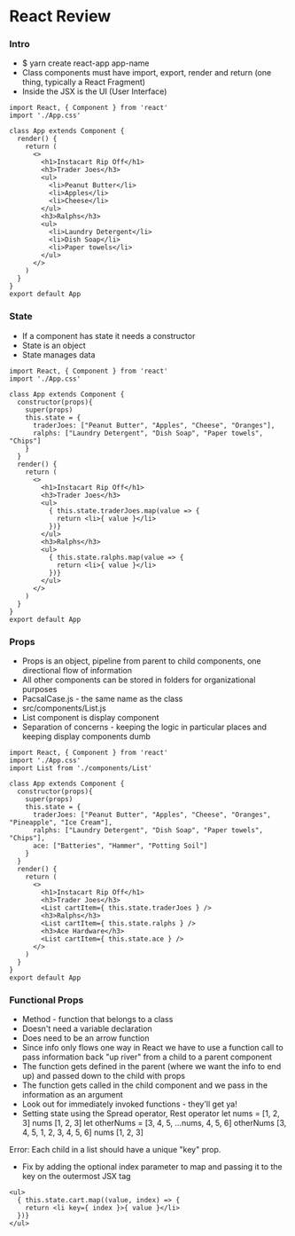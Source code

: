 # React Review

### Intro
- $ yarn create react-app app-name
- Class components must have import, export, render and return (one thing, typically a React Fragment)
- Inside the JSX is the UI (User Interface)

```
import React, { Component } from 'react'
import './App.css'

class App extends Component {
  render() {
    return (
      <>
        <h1>Instacart Rip Off</h1>
        <h3>Trader Joes</h3>
        <ul>
          <li>Peanut Butter</li>
          <li>Apples</li>
          <li>Cheese</li>
        </ul>
        <h3>Ralphs</h3>
        <ul>
          <li>Laundry Detergent</li>
          <li>Dish Soap</li>
          <li>Paper towels</li>
        </ul>
      </>
    )
  }
}
export default App
```
### State
- If a component has state it needs a constructor
- State is an object
- State manages data

```
import React, { Component } from 'react'
import './App.css'

class App extends Component {
  constructor(props){
    super(props)
    this.state = {
      traderJoes: ["Peanut Butter", "Apples", "Cheese", "Oranges"],
      ralphs: ["Laundry Detergent", "Dish Soap", "Paper towels", "Chips"]
    }
  }
  render() {
    return (
      <>
        <h1>Instacart Rip Off</h1>
        <h3>Trader Joes</h3>
        <ul>
          { this.state.traderJoes.map(value => {
            return <li>{ value }</li>
          })}
        </ul>
        <h3>Ralphs</h3>
        <ul>
          { this.state.ralphs.map(value => {
            return <li>{ value }</li>
          })}
        </ul>
      </>
    )
  }
}
export default App
```

### Props
- Props is an object, pipeline from parent to child components, one directional flow of information
- All other components can be stored in folders for organizational purposes
- PacsalCase.js - the same name as the class
- src/components/List.js
- List component is display component
- Separation of concerns - keeping the logic in particular places and keeping display components dumb

```
import React, { Component } from 'react'
import './App.css'
import List from './components/List'

class App extends Component {
  constructor(props){
    super(props)
    this.state = {
      traderJoes: ["Peanut Butter", "Apples", "Cheese", "Oranges", "Pineapple", "Ice Cream"],
      ralphs: ["Laundry Detergent", "Dish Soap", "Paper towels", "Chips"],
      ace: ["Batteries", "Hammer", "Potting Soil"]
    }
  }
  render() {
    return (
      <>
        <h1>Instacart Rip Off</h1>
        <h3>Trader Joes</h3>
        <List cartItem={ this.state.traderJoes } />
        <h3>Ralphs</h3>
        <List cartItem={ this.state.ralphs } />
        <h3>Ace Hardware</h3>
        <List cartItem={ this.state.ace } />
      </>
    )
  }
}
export default App
```

### Functional Props
- Method - function that belongs to a class
- Doesn't need a variable declaration
- Does need to be an arrow function
- Since info only flows one way in React we have to use a function call to pass information back "up river" from a child to a parent component
- The function gets defined in the parent (where we want the info to end up) and passed down to the child with props
- The function gets called in the child component and we pass in the information as an argument
- Look out for immediately invoked functions - they'll get ya!
- Setting state using the Spread operator, Rest operator
let nums = [1, 2, 3]
nums
[1, 2, 3]
let otherNums = [3, 4, 5, ...nums, 4, 5, 6]
otherNums
[3, 4, 5, 1, 2, 3, 4, 5, 6]
nums
[1, 2, 3]


Error: Each child in a list should have a unique "key" prop.
- Fix by adding the optional index parameter to map and passing it to the key on the outermost JSX tag 
```
<ul>
  { this.state.cart.map((value, index) => {
    return <li key={ index }>{ value }</li>
  })}
</ul>
```

